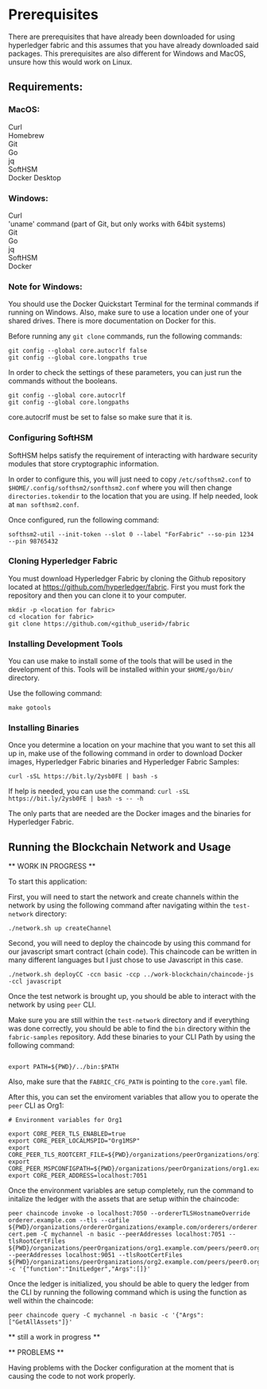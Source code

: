 # Prerequisites
There are prerequisites that have already been downloaded for using hyperledger fabric and this assumes that you have already downloaded said packages.
This prerequisites are also different for Windows and MacOS, unsure how this would work on Linux.

## Requirements:

### MacOS:
Curl      <br/>
Homebrew  <br/>
Git       <br/>
Go        <br/>
jq        <br/>
SoftHSM   <br/>
Docker Desktop   <br/>

### Windows:

Curl      <br/>
'uname' command (part of Git, but only works with 64bit systems) <br/>
Git       <br/>
Go        <br/>
jq        <br/>
SoftHSM   <br/>
Docker    <br/>

### Note for Windows:
  You should use the Docker Quickstart Terminal for the terminal commands if running on Windows.
  Also, make sure to use a location under one of your shared drives. There is more documentation on Docker for this.
  
  Before running any ```git clone``` commands, run the following commands:
  ```
  git config --global core.autocrlf false
  git config --global core.longpaths true
  ```
  In order to check the settings of these parameters, you can just run the commands without the booleans.
  ```
  git config --global core.autocrlf
  git config --global core.longpaths
  ```
  
  core.autocrlf must be set to false so make sure that it is.
  
### Configuring SoftHSM

SoftHSM helps satisfy the requirement of interacting with hardware security modules that store cryptographic information.

In order to configure this, you will just need to copy ```/etc/softhsm2.conf``` to ```$HOME/.config/softhsm2/sonfthsm2.conf``` where you will then change ``` directories.tokendir``` to the location that you are using. If help needed, look at ```man softhsm2.conf```.

Once configured, run the following command:

```
softhsm2-util --init-token --slot 0 --label "ForFabric" --so-pin 1234 --pin 98765432
```
### Cloning Hyperledger Fabric

You must download Hyperledger Fabric by cloning the Github repository located at https://github.com/hyperledger/fabric. First you must fork the repository and then you can clone it to your computer.

```
mkdir -p <location for fabric>
cd <location for fabric>
git clone https://github.com/<github_userid>/fabric
```

### Installing Development Tools

You can use make to install some of the tools that will be used in the development of this. Tools will be installed within your ```$HOME/go/bin/``` directory. 

Use the following command:
```
make gotools
```

### Installing Binaries

Once you determine a location on your machine that you want to set this all up in, make use of the following command in order to download Docker images, Hyperledger Fabric binaries and Hyperledger Fabric Samples:

```
curl -sSL https://bit.ly/2ysb0FE | bash -s
```

If help is needed, you can use the command: ```curl -sSL https://bit.ly/2ysb0FE | bash -s -- -h```

The only parts that are needed are the Docker images and the binaries for Hyperledger Fabric. 

## Running the Blockchain Network and Usage
** WORK IN PROGRESS **

To start this application:

First, you will need to start the network and create channels within the network by using the following command after navigating within the ```test-network``` directory:

```
./network.sh up createChannel
```

Second, you will need to deploy the chaincode by using this command for our javascript smart contract (chain code). This chaincode can be written in many different languages but I just chose to use Javascript in this case.

```
./network.sh deployCC -ccn basic -ccp ../work-blockchain/chaincode-js -ccl javascript
```

Once the test network is brought up, you should be able to interact with the network by using ```peer``` CLI.

Make sure you are still within the ```test-network``` directory and if everything was done correctly, you should be able to find the ```bin``` directory within the ```fabric-samples``` repository. Add these binaries to your CLI Path by using the following command:

``` 

export PATH=${PWD}/../bin:$PATH

```

Also, make sure that the ```FABRIC_CFG_PATH``` is pointing to the ```core.yaml``` file.

After this, you can set the enviroment variables that allow you to operate the ```peer``` CLI as Org1:

```
# Environment variables for Org1

export CORE_PEER_TLS_ENABLED=true
export CORE_PEER_LOCALMSPID="Org1MSP"
export CORE_PEER_TLS_ROOTCERT_FILE=${PWD}/organizations/peerOrganizations/org1.example.com/peers/peer0.org1.example.com/tls/ca.crt
export CORE_PEER_MSPCONFIGPATH=${PWD}/organizations/peerOrganizations/org1.example.com/users/Admin@org1.example.com/msp
export CORE_PEER_ADDRESS=localhost:7051

```

Once the environment variables are setup completely, run the command to initalize the ledger with the assets that are setup within the chaincode:

```
peer chaincode invoke -o localhost:7050 --ordererTLSHostnameOverride orderer.example.com --tls --cafile ${PWD}/organizations/ordererOrganizations/example.com/orderers/orderer.example.com/msp/tlscacerts/tlsca.example.com-cert.pem -C mychannel -n basic --peerAddresses localhost:7051 --tlsRootCertFiles ${PWD}/organizations/peerOrganizations/org1.example.com/peers/peer0.org1.example.com/tls/ca.crt --peerAddresses localhost:9051 --tlsRootCertFiles ${PWD}/organizations/peerOrganizations/org2.example.com/peers/peer0.org2.example.com/tls/ca.crt -c '{"function":"InitLedger","Args":[]}'
```

Once the ledger is initialized, you should be able to query the ledger from the CLI by running the following command which is using the function as well within the chaincode:

```
peer chaincode query -C mychannel -n basic -c '{"Args":["GetAllAssets"]}'
```
** still a work in progress **

** PROBLEMS **

Having problems with the Docker configuration at the moment that is causing the code to not work properly.
